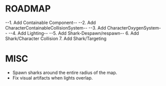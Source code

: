 # ROADMAP

--1. Add Containable Component--
--2. Add CharacterContainableCollisionSystem--
--3. Add CharacterOxygenSystem--
--4. Add Lighting--
--5. Add Shark-Despawn/respawn--
6. Add Shark/Character Collision
7. Add Shark/Targeting

# MISC

- Spawn sharks around the entire radius of the map.
- Fix visual artifacts when lights overlap.
